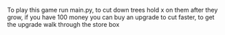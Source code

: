 To play this game run main.py, to cut down trees hold x on them after they grow, if you have 100 money you can buy an upgrade to cut faster, to get the upgrade walk through the store box